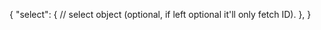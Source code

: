 {
    "select": {
        // select object  (optional, if left optional it'll only fetch ID). 
    },
}